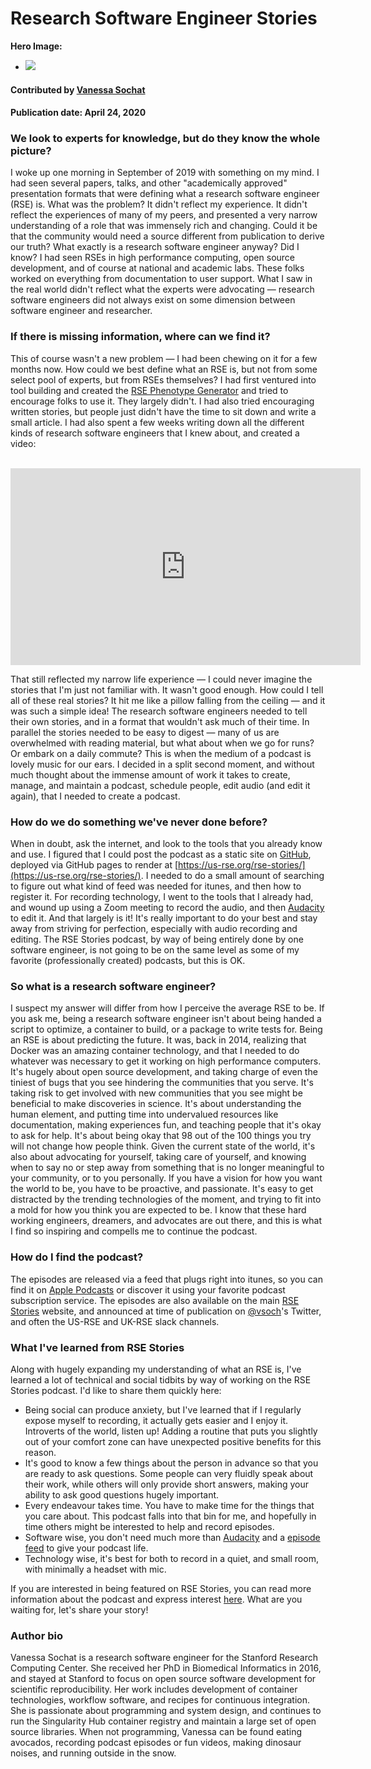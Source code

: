 # Research Software Engineer Stories

**Hero Image:**

 - <img src='https://github.com/betterscientificsoftware/images/raw/master/Blog_042320_podcast.jpg' />
 
#### Contributed by [Vanessa Sochat](https://github.com/vsoch "@vsoch on GitHub")

#### Publication date: April 24, 2020

### We look to experts for knowledge, but do they know the whole picture?

I woke up one morning in September of 2019 with something on my mind. I had seen several
papers, talks, and other "academically approved" presentation formats that were defining what
a research software engineer (RSE) is. What was the problem? It didn't reflect my experience.
It didn't reflect the experiences of many of my peers, and presented a very narrow
understanding of a role that was immensely rich and changing. Could it be that the community
would need a source different from publication to derive our truth? What exactly is a
research software engineer anyway? Did I know? I had seen RSEs in high performance computing,
open source development, and of course at national and academic labs. These folks
worked on everything from documentation to user support. What I saw in the real world
didn't reflect what the experts were advocating — research software engineers did not
always exist on some dimension between software engineer and researcher.

### If there is missing information, where can we find it?

This of course wasn't a new problem — I had been chewing on it for a few months now.
How could we best define what an RSE is, but not from some select pool of experts, but 
from RSEs themselves? I had first ventured into tool building and created the 
[RSE Phenotype Generator](https://rseng.github.io/rse-phenotype/) and tried to
encourage folks to use it. They largely didn't. I had also tried encouraging written
stories, but people just didn't have the time to sit down and write a small article.
I had also spent a few weeks writing down all the different kinds of research software
engineers that I knew about, and created a video:

<br>

<iframe width="560" height="315" src="https://www.youtube.com/embed/trAfA9VWLTQ" frameborder="0" allow="accelerometer; autoplay; encrypted-media; gyroscope; picture-in-picture" allowfullscreen></iframe>

<br>

That still reflected my narrow life experience — I could never imagine the stories
that I'm just not familiar with. It wasn't good enough. How could I tell all of these real stories?
It hit me like a pillow falling from the ceiling — and it was such a simple idea! 
The research software engineers needed to tell their own stories, and in a format
that wouldn't ask much of their time. In parallel the stories needed to be easy to digest —
many of us are overwhelmed with reading material, but what about when we go for runs?
Or embark on a daily commute? This is when the medium of a podcast is lovely music
for our ears. I decided in a split second moment, and without much thought about
the immense amount of work it takes to create, manage, and maintain a podcast, 
schedule people, edit audio (and edit it again), that I needed to create a podcast.

### How do we do something we've never done before?

When in doubt, ask the internet, and look to the tools that you already know and use.
I figured that I could post the podcast as a static site on [GitHub](https://github.com/usrse/rse-stories), 
deployed via GitHub pages to render at [https://us-rse.org/rse-stories/](https://us-rse.org/rse-stories/).
I needed to do a small amount of searching to figure out what kind of feed was needed for itunes,
and then how to register it. For recording technology, I went to the tools that I already had,
and wound up using a Zoom meeting to record the audio, and then [Audacity](https://www.audacityteam.org/) to edit it.
And that largely is it! It's really important to do your best and stay away from striving
for perfection, especially with audio recording and editing. The RSE Stories podcast,
by way of being entirely done by one software engineer, is not going to be on the same
level as some of my favorite (professionally created) podcasts, but this is OK. 

### So what is a research software engineer?

I suspect my answer will differ from how I perceive the average RSE to be. If you ask me, being a research software engineer 
isn't about being handed a script to optimize, a container to build, or a package to write tests for. Being an RSE is about
predicting the future. It was, back in 2014, realizing that Docker was an amazing container technology, and that I needed
to do whatever was necessary to get it working on high performance computers. It's hugely about open source development,
and taking charge of even the tiniest of bugs that you see hindering the communities that you serve.
It's taking risk to get involved with new communities that you see might be beneficial to make discoveries in science. 
It's about understanding the human element, and putting time into undervalued resources like documentation, making
experiences fun, and teaching people that it's okay to ask for help. It's about being okay that 98 out of the 100 things you
try will not change how people think. Given the current state of the world, it's also about advocating for yourself,
taking care of yourself, and knowing when to say no or step away from something that is no longer meaningful to your
community, or to you personally. If you have a vision for how you want the world to be, you have to be proactive, and passionate. 
It's easy to get distracted by the trending technologies of the moment, and trying to fit into a mold for how
you think you are expected to be. I know that these hard working engineers, dreamers, and advocates are out 
there, and this is what I find so inspiring and compells me to continue the podcast.

### How do I find the podcast?

The episodes are released via a feed that plugs right into itunes, so you can
find it on [Apple Podcasts](https://podcasts.apple.com/us/podcast/rse-stories/id1481504497)
or discover it using your favorite podcast subscription service. The episodes are also
available on the main [RSE Stories](https://us-rse.org/rse-stories/) website,
and announced at time of publication on [@vsoch](https://twitter.com/vsoch/)'s Twitter,
and often the US-RSE and UK-RSE slack channels.

### What I've learned from RSE Stories

Along with hugely expanding my understanding of what an RSE is, I've learned a lot of
technical and social tidbits by way of working on the RSE Stories podcast. I'd like
to share them quickly here:

 - Being social can produce anxiety, but I've learned that if I regularly expose myself to recording, it actually gets easier and I enjoy it. Introverts of the world, listen up! Adding a routine that puts you slightly out of your comfort zone can have unexpected positive benefits for this reason.
 - It's good to know a few things about the person in advance so that you are ready to ask questions. Some people can very fluidly speak about their work, while others will only provide short answers, making your ability to ask good questions hugely important.
 - Every endeavour takes time. You have to make time for the things that you care about. This podcast falls into that bin for me, and hopefully in time others might be interested to help and record episodes.
 - Software wise, you don't need much more than [Audacity](https://www.audacityteam.org/) and a [episode feed](https://github.com/USRSE/rse-stories/blob/master/pages/episodes.rss) to give your podcast life.  
 - Technology wise, it's best for both to record in a quiet, and small room, with minimally a headset with mic.

If you are interested in being featured on RSE Stories, you can read more information about
the podcast and express interest [here](https://us-rse.org/rse-stories/about/). What are you waiting for,
let's share your story!


### Author bio

Vanessa Sochat is a research software engineer for the Stanford Research Computing Center. She received her PhD in Biomedical Informatics in 2016, and stayed at Stanford to focus on open source software development for scientific reproducibility. Her work includes development of container technologies, workflow software, and recipes for continuous integration. She is passionate about programming and system design, and continues to run the Singularity Hub container registry and maintain a large set of open source libraries. When not programming, Vanessa can be found eating avocados, recording podcast episodes or fun videos, making dinosaur noises, and running outside in the snow.


<!---
Publish: Preview
Categories: Collaboration, Planning
Topics: Projects and Organizations, Software Engineering
Tags: bssw-blog-article
Level: 2
Prerequisites: default
Aggregate: none
--->
